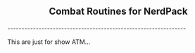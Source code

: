<h2 align="center"><b>Combat Routines for NerdPack</b></h2>
---------------------------------------------------------------

<p>This are just for show ATM...</p>